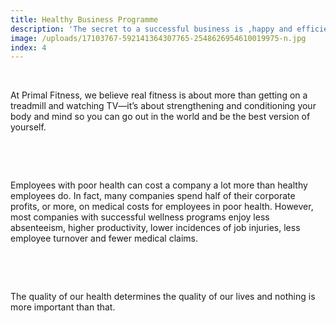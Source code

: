 ```yaml
---
title: Healthy Business Programme
description: 'The secret to a successful business is ,happy and efficient employees. We bring this to companys using exercise and nutrition .'
image: /uploads/17103767-592141364307765-2548626954610019975-n.jpg
index: 4
---
```



&nbsp;

At Primal Fitness, we believe real fitness is about more than getting on a treadmill and watching TV—it’s about strengthening and conditioning your body and mind so you can go out in the world and be the best version of yourself.

&nbsp;

&nbsp;

Employees with poor health can cost a company a lot more than healthy employees do. In fact, many companies spend half of their corporate profits, or more, on medical costs for employees in poor health. However, most companies with successful wellness programs enjoy less absenteeism, higher productivity, lower incidences of job injuries, less employee turnover and fewer medical claims.

&nbsp;

&nbsp;

The quality of our health determines the quality of our lives and nothing is more important than that.